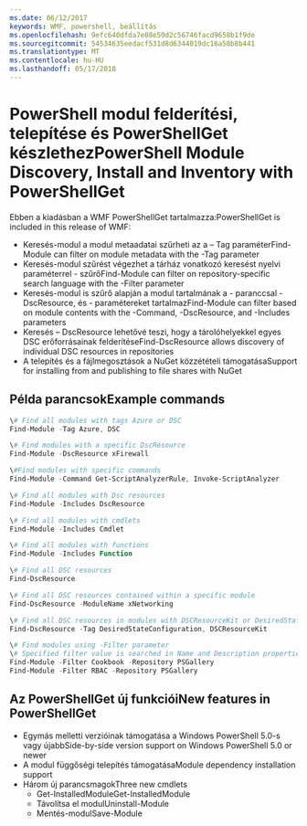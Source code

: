 ```yaml
---
ms.date: 06/12/2017
keywords: WMF, powershell, beállítás
ms.openlocfilehash: 9efc640dfda7e08e59d2c56746facd9658b1f9de
ms.sourcegitcommit: 54534635eedacf531d8d6344019dc16a50b8b441
ms.translationtype: MT
ms.contentlocale: hu-HU
ms.lasthandoff: 05/17/2018
---
```

# <a name="powershell-module-discovery-install-and-inventory-with-powershellget"></a><span data-ttu-id="4809d-102">PowerShell modul felderítési, telepítése és PowerShellGet készlethez</span><span class="sxs-lookup"><span data-stu-id="4809d-102">PowerShell Module Discovery, Install and Inventory with PowerShellGet</span></span>

<span data-ttu-id="4809d-103">Ebben a kiadásban a WMF PowerShellGet tartalmazza:</span><span class="sxs-lookup"><span data-stu-id="4809d-103">PowerShellGet is included in this release of WMF:</span></span>
-   <span data-ttu-id="4809d-104">Keresés-modul a modul metaadatai szűrheti az a – Tag paraméter</span><span class="sxs-lookup"><span data-stu-id="4809d-104">Find-Module can filter on module metadata with the -Tag parameter</span></span>
-   <span data-ttu-id="4809d-105">Keresés-modul szűrést végezhet a tárház vonatkozó keresést nyelvi paraméterrel - szűrő</span><span class="sxs-lookup"><span data-stu-id="4809d-105">Find-Module can filter on repository-specific search language with the -Filter parameter</span></span>
-   <span data-ttu-id="4809d-106">Keresés-modul is szűrő alapján a modul tartalmának a - paranccsal - DscResource, és - paramétereket tartalmaz</span><span class="sxs-lookup"><span data-stu-id="4809d-106">Find-Module can filter based on module contents with the -Command, -DscResource, and -Includes parameters</span></span>
-   <span data-ttu-id="4809d-107">Keresés – DscResource lehetővé teszi, hogy a tárolóhelyekkel egyes DSC erőforrásainak felderítése</span><span class="sxs-lookup"><span data-stu-id="4809d-107">Find-DscResource allows discovery of individual DSC resources in repositories</span></span>
-   <span data-ttu-id="4809d-108">A telepítés és a fájlmegosztások a NuGet közzétételi támogatása</span><span class="sxs-lookup"><span data-stu-id="4809d-108">Support for installing from and publishing to file shares with NuGet</span></span>

## <a name="example-commands"></a><span data-ttu-id="4809d-109">Példa parancsok</span><span class="sxs-lookup"><span data-stu-id="4809d-109">Example commands</span></span>
```powershell
\# Find all modules with tags Azure or DSC
Find-Module -Tag Azure, DSC

\# Find modules with a specific DscResource
Find-Module -DscResource xFirewall

\#Find modules with specific commands
Find-Module -Command Get-ScriptAnalyzerRule, Invoke-ScriptAnalyzer

\# Find all modules with Dsc resources
Find-Module -Includes DscResource

\# Find all modules with cmdlets
Find-Module -Includes Cmdlet

\# Find all modules with functions
Find-Module -Includes Function

\# Find all DSC resources
Find-DscResource

\# Find all DSC resources contained within a specific module
Find-DscResource -ModuleName xNetworking

\# Find all DSC resources in modules with DSCResourceKit or DesiredStateConfiguration
Find-DscResource -Tag DesiredStateConfiguration, DSCResourceKit

\# Find modules using -Filter parameter
\# Specified filter value is searched in Name and Description properties
Find-Module -Filter Cookbook -Repository PSGallery
Find-Module -Filter RBAC -Repository PSGallery
```

## <a name="new-features-in-powershellget"></a><span data-ttu-id="4809d-110">Az PowerShellGet új funkciói</span><span class="sxs-lookup"><span data-stu-id="4809d-110">New features in PowerShellGet</span></span>
-   <span data-ttu-id="4809d-111">Egymás melletti verzióinak támogatása a Windows PowerShell 5.0-s vagy újabb</span><span class="sxs-lookup"><span data-stu-id="4809d-111">Side-by-side version support on Windows PowerShell 5.0 or newer</span></span>
-   <span data-ttu-id="4809d-112">A modul függőségi telepítés támogatása</span><span class="sxs-lookup"><span data-stu-id="4809d-112">Module dependency installation support</span></span>
-   <span data-ttu-id="4809d-113">Három új parancsmagok</span><span class="sxs-lookup"><span data-stu-id="4809d-113">Three new cmdlets</span></span>
    -   <span data-ttu-id="4809d-114">Get-InstalledModule</span><span class="sxs-lookup"><span data-stu-id="4809d-114">Get-InstalledModule</span></span>
    -   <span data-ttu-id="4809d-115">Távolítsa el modul</span><span class="sxs-lookup"><span data-stu-id="4809d-115">Uninstall-Module</span></span>
    -   <span data-ttu-id="4809d-116">Mentés-modul</span><span class="sxs-lookup"><span data-stu-id="4809d-116">Save-Module</span></span>
